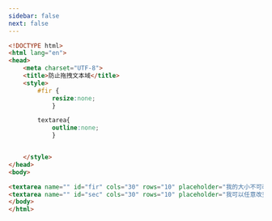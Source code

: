 ```yaml
---
sidebar: false
next: false
---
```

<BlogInfo/>






```html
<!DOCTYPE html>
<html lang="en">
<head>
    <meta charset="UTF-8">
    <title>防止拖拽文本域</title>
    <style>
        #fir {
            resize:none;
            }

        textarea{
            outline:none;
            }


    </style>
</head>
<body>

<textarea name="" id="fir" cols="30" rows="10" placeholder="我的大小不可改变"></textarea>
<textarea name="" id="sec" cols="30" rows="10" placeholder="我可以任意改变大小"></textarea>
</body>
</html>
```






<ActionBox />
        
<style>#top-box {margin-top:0.5rem!important;}</style>